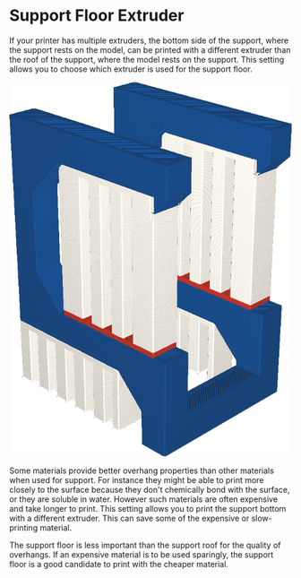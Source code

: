 Support Floor Extruder
====
If your printer has multiple extruders, the bottom side of the support, where the support rests on the model, can be printed with a different extruder than the roof of the support, where the model rests on the support. This setting allows you to choose which extruder is used for the support floor.

![The support floor is printed in orange, but the support roof in white](../images/support_bottom_extruder_nr.png)

Some materials provide better overhang properties than other materials when used for support. For instance they might be able to print more closely to the surface because they don't chemically bond with the surface, or they are soluble in water. However such materials are often expensive and take longer to print. This setting allows you to print the support bottom with a different extruder. This can save some of the expensive or slow-printing material.

The support floor is less important than the support roof for the quality of overhangs. If an expensive material is to be used sparingly, the support floor is a good candidate to print with the cheaper material.